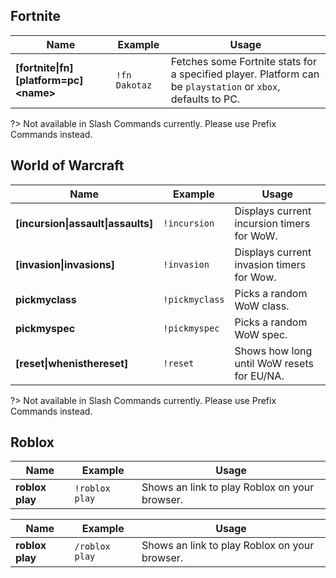 ## Fortnite

<!-- tabs:start -->

<!-- tab:Prefix Commands -->
| Name              | Example           | Usage                                                                         |
| ----------------- | ----------------- | ----------------------------------------------------------------------------- |
| **[fortnite\|fn] [platform=pc] \<name>** | `!fn Dakotaz` | Fetches some Fortnite stats for a specified player. Platform can be `playstation` or `xbox`, defaults to PC. |

<!-- tab:Slash Commands -->
?> Not available in Slash Commands currently. Please use Prefix Commands instead.

<!-- tabs:end -->


## World of Warcraft

<!-- tabs:start -->

<!-- tab:Prefix Commands -->
| Name              | Example           | Usage                                                                         |
| ----------------- | ----------------- | ----------------------------------------------------------------------------- |
| **[incursion\|assault\|assaults]** | `!incursion` | Displays current incursion timers for WoW.                        |
| **[invasion\|invasions]** | `!invasion` | Displays current invasion timers for Wow.                                   |
| **pickmyclass**   | `!pickmyclass`    | Picks a random WoW class.                                                     |
| **pickmyspec**    | `!pickmyspec`     | Picks a random WoW spec.                                                      |
| **[reset\|whenisthereset]** | `!reset`| Shows how long until WoW resets for EU/NA.                                    |

<!-- tab:Slash Commands -->
?> Not available in Slash Commands currently. Please use Prefix Commands instead.

<!-- tabs:end -->


## Roblox

<!-- tabs:start -->

<!-- tab:Prefix Commands -->
| Name              | Example           | Usage                                                                         |
| ----------------- | ----------------- | ----------------------------------------------------------------------------- |
| **roblox play**   | `!roblox play`    | Shows an link to play Roblox on your browser.                                 |

<!-- tab:Slash Commands -->
| Name              | Example           | Usage                                                                         |
| ----------------- | ----------------- | ----------------------------------------------------------------------------- |
| **roblox play**   | `/roblox play`    | Shows an link to play Roblox on your browser.                                 |

<!-- tabs:end -->